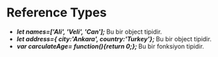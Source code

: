 <h1>Reference Types</h1>
<ul>
  <li><b><i>let names=['Ali', 'Veli', 'Can']; </i></b> Bu bir object tipidir.</li>
  <li><b><i>let address={ city:'Ankara', country:'Turkey'}; </i></b> Bu bir object tipidir.</li>
  <li><b><i>var carculateAge= function(){return 0;}; </i></b> Bu bir fonksiyon tipidir.</li>
</ul>
  
